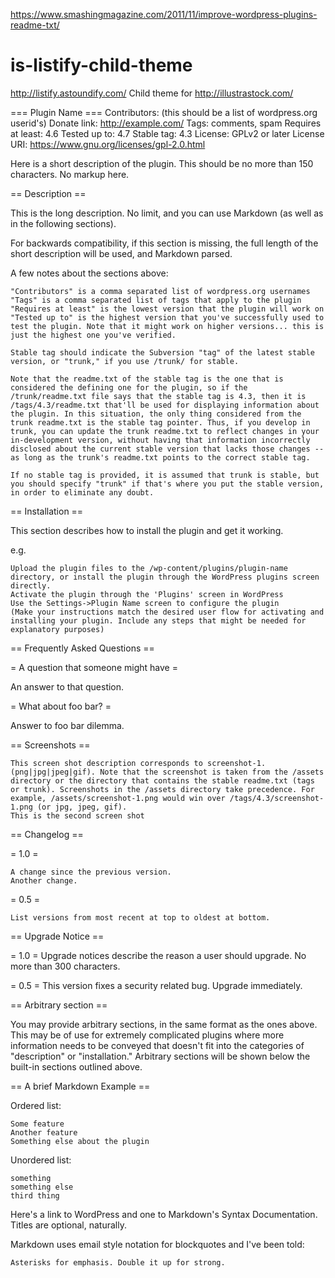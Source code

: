 https://www.smashingmagazine.com/2011/11/improve-wordpress-plugins-readme-txt/

# is-listify-child-theme
http://listify.astoundify.com/ Child theme for http://illustrastock.com/

=== Plugin Name === Contributors: (this should be a list of wordpress.org userid's) Donate link: http://example.com/ Tags: comments, spam Requires at least: 4.6 Tested up to: 4.7 Stable tag: 4.3 License: GPLv2 or later License URI: https://www.gnu.org/licenses/gpl-2.0.html

Here is a short description of the plugin. This should be no more than 150 characters. No markup here.

== Description ==

This is the long description. No limit, and you can use Markdown (as well as in the following sections).

For backwards compatibility, if this section is missing, the full length of the short description will be used, and Markdown parsed.

A few notes about the sections above:

    "Contributors" is a comma separated list of wordpress.org usernames
    "Tags" is a comma separated list of tags that apply to the plugin
    "Requires at least" is the lowest version that the plugin will work on
    "Tested up to" is the highest version that you've successfully used to test the plugin. Note that it might work on higher versions... this is just the highest one you've verified.

    Stable tag should indicate the Subversion "tag" of the latest stable version, or "trunk," if you use /trunk/ for stable.

    Note that the readme.txt of the stable tag is the one that is considered the defining one for the plugin, so if the /trunk/readme.txt file says that the stable tag is 4.3, then it is /tags/4.3/readme.txt that'll be used for displaying information about the plugin. In this situation, the only thing considered from the trunk readme.txt is the stable tag pointer. Thus, if you develop in trunk, you can update the trunk readme.txt to reflect changes in your in-development version, without having that information incorrectly disclosed about the current stable version that lacks those changes -- as long as the trunk's readme.txt points to the correct stable tag.

    If no stable tag is provided, it is assumed that trunk is stable, but you should specify "trunk" if that's where you put the stable version, in order to eliminate any doubt.

== Installation ==

This section describes how to install the plugin and get it working.

e.g.

    Upload the plugin files to the /wp-content/plugins/plugin-name directory, or install the plugin through the WordPress plugins screen directly.
    Activate the plugin through the 'Plugins' screen in WordPress
    Use the Settings->Plugin Name screen to configure the plugin
    (Make your instructions match the desired user flow for activating and installing your plugin. Include any steps that might be needed for explanatory purposes)

== Frequently Asked Questions ==

= A question that someone might have =

An answer to that question.

= What about foo bar? =

Answer to foo bar dilemma.

== Screenshots ==

    This screen shot description corresponds to screenshot-1.(png|jpg|jpeg|gif). Note that the screenshot is taken from the /assets directory or the directory that contains the stable readme.txt (tags or trunk). Screenshots in the /assets directory take precedence. For example, /assets/screenshot-1.png would win over /tags/4.3/screenshot-1.png (or jpg, jpeg, gif).
    This is the second screen shot

== Changelog ==

= 1.0 =

    A change since the previous version.
    Another change.

= 0.5 =

    List versions from most recent at top to oldest at bottom.

== Upgrade Notice ==

= 1.0 = Upgrade notices describe the reason a user should upgrade. No more than 300 characters.

= 0.5 = This version fixes a security related bug. Upgrade immediately.

== Arbitrary section ==

You may provide arbitrary sections, in the same format as the ones above. This may be of use for extremely complicated plugins where more information needs to be conveyed that doesn't fit into the categories of "description" or "installation." Arbitrary sections will be shown below the built-in sections outlined above.

== A brief Markdown Example ==

Ordered list:

    Some feature
    Another feature
    Something else about the plugin

Unordered list:

    something
    something else
    third thing

Here's a link to WordPress and one to Markdown's Syntax Documentation. Titles are optional, naturally.

Markdown uses email style notation for blockquotes and I've been told:

    Asterisks for emphasis. Double it up for strong.

